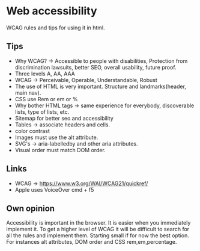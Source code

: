 # Web accessibility
WCAG rules and tips for using it in html.

## Tips 
- Why WCAG? -> Accessible to people with disabilities, Protection from discrimination lawsuits, better SEO, overall usability, future proof.
- Three levels A, AA, AAA
- WCAG -> Perceivable, Operable, Understandable, Robust
- The use of HTML is very important.  Structure and landmarks(header, main nav). 
- CSS use Rem or em or % 
- Why bother HTML tags -> same experience for everybody, discoverable lists, type of lists, etc. 
- Sitemap for better seo and accessibility
- Tables -> associate headers and cells.
- color contrast
- Images must use the alt attribute. 
- SVG's -> aria-labelledby and other aria attributes.
- Visual order must match DOM order.

## Links
- WCAG -> https://www.w3.org/WAI/WCAG21/quickref/ 
- Apple uses VoiceOver cmd + f5

## Own opinion
Accessibility is important in the browser. It is easier when you immediately implement it. To get a higher level of WCAG it will be difficult to search for all the rules and implement them. Starting small if for now the best option. For instances alt attributes, DOM order and CSS rem,em,percentage.
